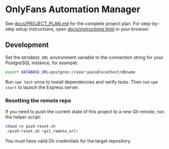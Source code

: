 # OnlyFans Automation Manager

See [docs/PROJECT_PLAN.md](docs/PROJECT_PLAN.md) for the complete project plan.
For step-by-step setup instructions, open [docs/instructions.html](docs/instructions.html) in your browser.

## Development


Set the `DATABASE_URL` environment variable to the connection string for your
PostgreSQL instance, for example:

```bash
export DATABASE_URL=postgres://user:pass@localhost/dbname
```

Run `npm test` once to install dependencies and verify tests. Then run
`npm start` to launch the Express server.


### Resetting the remote repo

If you need to push the current state of this project to a new Git remote, run
the helper script:

```bash
chmod +x push-reset.sh
./push-reset.sh <git_remote_url>
```

You must have valid Git credentials for the target repository.

